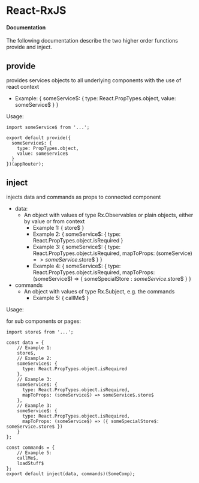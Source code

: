 # React-RxJS
#### Documentation

The following documentation describe the two higher order functions provide and inject. 

## provide
provides services objects to all underlying components with the use of react context
- Example: { someService$: { type: React.PropTypes.object, value: someService$ } }

Usage:

```
import someService$ from '...';

export default provide({
  someService$: {
    type: PropTypes.object,
    value: someService$
  }
})(appRouter);
```

## inject
injects data and commands as props to connected component
- data:
    - An object with values of type Rx.Observables or plain objects, either by value or from context
        - Example 1: { store$ }
        - Example 2: { someService$: { type: React.PropTypes.object.isRequired }
        - Example 3: { someService$: { type: React.PropTypes.object.isRequired, mapToProps: (someService$) => someService$.store$ } }
        - Example 4: { someService$: { type: React.PropTypes.object.isRequired, mapToProps: (someService$) => { someSpecialStore$: someService$.store$ } }
- commands
    - An object with values of type Rx.Subject, e.g. the commands
        - Example 5: { callMe$ }

Usage:

for sub components or pages:
```
import store$ from '...';

const data = {
    // Example 1:
    store$,
    // Example 2:
    someService$: {
      type: React.PropTypes.object.isRequired
    },
    // Example 3:
    someService$: {
      type: React.PropTypes.object.isRequired,
      mapToProps: (someService$) => someService$.store$
    },
    // Example 3:
    someService$: {
      type: React.PropTypes.object.isRequired,
      mapToProps: (someService$) => ({ someSpecialStore$: someService.store$ })
    }
};

const commands = {
    // Example 5:
    callMe$,
    loadStuff$
};
export default inject(data, commands)(SomeComp);
```
